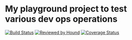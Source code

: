 # My playground project to test various dev ops operations

[![Build Status](https://travis-ci.org/eltNEG/devops-lab.svg?branch=master)](https://travis-ci.org/eltNEG/devops-lab) [![Reviewed by Hound](https://img.shields.io/badge/Reviewed_by-Hound-8E64B0.svg)](https://houndci.com) [![Coverage Status](https://coveralls.io/repos/github/eltNEG/devops-lab/badge.svg?branch=master)](https://coveralls.io/github/eltNEG/devops-lab?branch=master)
